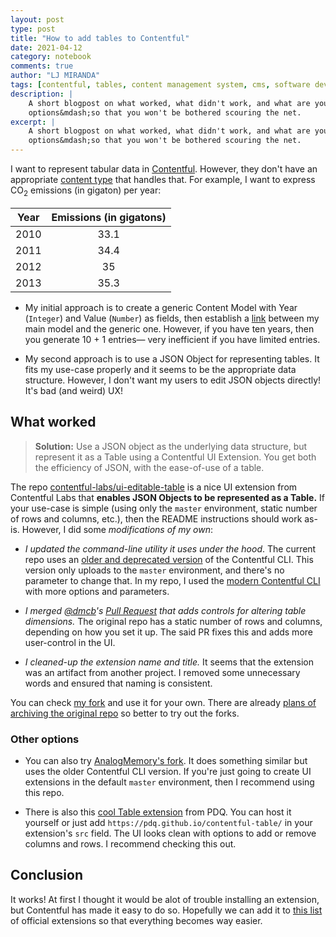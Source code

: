 ```yaml
---
layout: post
type: post
title: "How to add tables to Contentful"
date: 2021-04-12
category: notebook
comments: true
author: "LJ MIRANDA"
tags: [contentful, tables, content management system, cms, software dev]
description: |
    A short blogpost on what worked, what didn't work, and what are your other
    options&mdash;so that you won't be bothered scouring the net.
excerpt: |
    A short blogpost on what worked, what didn't work, and what are your other
    options&mdash;so that you won't be bothered scouring the net.
---
```


<span class="firstcharacter">I</span> want to represent tabular data in [Contentful](https://www.contentful.com/).
However, they don't have an appropriate [content
type](https://www.contentful.com/developers/docs/concepts/data-model/) that
handles that. For example, I want to express CO<sub>2</sub> emissions (in
gigaton) per year:

| Year | Emissions (in gigatons) |
|:------:|:-----------:|
| 2010 | 33.1      |
| 2011 | 34.4      |
| 2012 | 35        |
| 2013 | 35.3      |

* My initial approach is to create a generic Content Model with Year (`Integer`)
    and Value (`Number`) as fields, then establish a
    [link](https://www.contentful.com/developers/docs/concepts/links/) between
    my main model and the generic one. However, if you have ten years, then you
    generate 10 + 1 entries&mdash; very inefficient if you have limited entries.

* My second approach is to use a JSON Object for representing tables. It fits
    my use-case properly and it seems to be the appropriate data structure.
    However, I don't want my users to edit JSON objects directly! It's bad (and
    weird) UX!

## What worked

> **Solution:** Use a JSON object as the underlying data structure, but represent
> it as a Table using a Contentful UI Extension. You get both the efficiency of
> JSON, with the ease-of-use of a table.

The repo
[contentful-labs/ui-editable-table](https://github.com/contentful-labs/ui-editable-table)
is a nice UI extension from Contentful Labs that **enables JSON Objects to be
represented as a Table.** If your use-case is simple (using only the `master`
environment, static number of rows and columns, etc.), then the README
instructions should work as-is. However, I did some *modifications of my own*:

* *I updated the command-line utility it uses under the hood*. The current
    repo uses an [older and deprecated
    version](https://github.com/contentful/contentful-extension-cli) of the
    Contentful CLI. This version only uploads to the `master` environment,
    and there's no parameter to change that. In my repo, I used the [modern
    Contentful
    CLI](https://github.com/contentful/contentful-cli/tree/master/docs/extension/create)
    with more options and parameters.

* *I merged [@dmcb](https://github.com/dmcb)'s [Pull Request](https://github.com/contentful-labs/ui-editable-table/pull/2) that adds controls for altering table dimensions.* The original repo has a static number of rows and columns, depending on how you set it up. The said PR fixes this and adds more user-control in the UI.

* *I cleaned-up the extension name and title.* It seems that the extension was
    an artifact from another project. I removed some unnecessary words and
    ensured that naming is consistent.

You can check [my fork](https://github.com/ljvmiranda921/ui-editable-table) and
use it for your own. There are already [plans of archiving the original
repo](https://github.com/contentful-labs/ui-editable-table/pull/2#issuecomment-815068867)
so better to try out the forks.

### Other options

* You can also try [AnalogMemory's
fork](https://github.com/AnalogMemory/contentful-tables/). It does something
similar but uses the older Contentful CLI version. If you're just going to
create UI extensions in the default `master` environment, then I recommend
using this repo.

* There is also this [cool Table extension](https://pdq.github.io/contentful-table/) from PDQ. You can host it yourself or just add `https://pdq.github.io/contentful-table/` in your extension's `src` field. The UI looks clean with options to add or remove columns and rows. I recommend checking this out.

## Conclusion

It works! At first I thought it would be alot of trouble installing an
extension, but Contentful has made it easy to do so. Hopefully we can add it to
[this list](https://github.com/contentful/extensions/tree/master/samples) of
official extensions so that everything becomes way easier.
